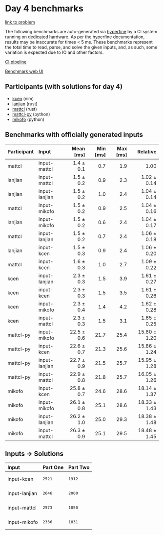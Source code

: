 # Day 4 benchmarks

[link to problem](https://adventofcode.com/2024/day/4)

The following benchmarks are auto-generated via
[hyperfine](https://github.com/sharkdp/hyperfine) by a CI system running on
dedicated hardware. As per the hyperfine documentation, results may be
inaccurate for times < 5 ms. These benchmarks represent the total time to read,
parse, and solve the given inputs, and, as such, some variation is expected due
to IO and other factors.

[CI pipeline](http://ci.papercode.net:8080/teams/main/pipelines/aoc2024)

[Benchmark web UI](https://aoc.ancalagon.black)


## Participants (with solutions for day 4)

- [kcen](https://github.com/kcen/aoc2024) (nim)
- [lanjian](https://github.com/lanjian/aoc-2024) (rust)
- [mattcl](https://github.com/mattcl/aoc2024) (rust)
- [mattcl-py](https://github.com/mattcl/aoc2024-py) (python)
- [mikofo](https://github.com/mikofo/aoc2024) (python)


## Benchmarks with officially generated inputs

| Participant | Input | Mean [ms] | Min [ms] | Max [ms] | Relative |
|:---|:---|---:|---:|---:|---:|
| mattcl | input-mattcl | 1.4 ± 0.1 | 0.7 | 1.9 | 1.00 |
| lanjian | input-mattcl | 1.5 ± 0.2 | 0.9 | 2.3 | 1.02 ± 0.14 |
| lanjian | input-lanjian | 1.5 ± 0.2 | 1.0 | 2.4 | 1.04 ± 0.14 |
| mattcl | input-mikofo | 1.5 ± 0.2 | 0.9 | 2.5 | 1.04 ± 0.16 |
| lanjian | input-mikofo | 1.5 ± 0.2 | 0.6 | 2.4 | 1.04 ± 0.17 |
| mattcl | input-lanjian | 1.5 ± 0.2 | 0.7 | 2.4 | 1.06 ± 0.18 |
| lanjian | input-kcen | 1.5 ± 0.3 | 0.9 | 2.4 | 1.06 ± 0.20 |
| mattcl | input-kcen | 1.6 ± 0.3 | 1.0 | 2.7 | 1.09 ± 0.22 |
| kcen | input-lanjian | 2.3 ± 0.3 | 1.5 | 3.9 | 1.61 ± 0.27 |
| kcen | input-kcen | 2.3 ± 0.3 | 1.5 | 3.5 | 1.61 ± 0.26 |
| kcen | input-mikofo | 2.3 ± 0.4 | 1.4 | 4.2 | 1.62 ± 0.28 |
| kcen | input-mattcl | 2.3 ± 0.3 | 1.5 | 3.1 | 1.65 ± 0.25 |
| mattcl-py | input-mikofo | 22.5 ± 0.6 | 21.7 | 25.4 | 15.80 ± 1.20 |
| mattcl-py | input-kcen | 22.6 ± 0.7 | 21.3 | 25.6 | 15.86 ± 1.24 |
| mattcl-py | input-lanjian | 22.7 ± 0.9 | 21.5 | 25.7 | 15.95 ± 1.28 |
| mattcl-py | input-mattcl | 22.9 ± 0.8 | 21.8 | 25.7 | 16.05 ± 1.26 |
| mikofo | input-kcen | 25.8 ± 0.7 | 24.6 | 28.6 | 18.14 ± 1.37 |
| mikofo | input-mikofo | 26.1 ± 0.8 | 25.1 | 28.6 | 18.33 ± 1.43 |
| mikofo | input-lanjian | 26.2 ± 1.0 | 25.0 | 29.3 | 18.38 ± 1.48 |
| mikofo | input-mattcl | 26.3 ± 0.9 | 25.1 | 29.5 | 18.48 ± 1.45 |


## Inputs -> Solutions

| Input | Part One | Part Two |
|:---|:---|:---|
|input-kcen|<pre>2521</pre>|<pre>1912</pre>|
|input-lanjian|<pre>2646</pre>|<pre>2000</pre>|
|input-mattcl|<pre>2573</pre>|<pre>1850</pre>|
|input-mikofo|<pre>2336</pre>|<pre>1831</pre>|